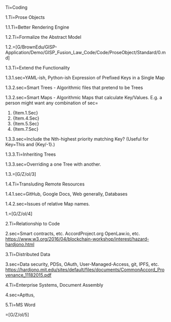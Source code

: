 Ti=Coding

1.Ti=Prose Objects


1.1.Ti=Better Rendering Engine

1.2.Ti=Formalize the Abstract Model

1.2.=[G/BrownEdu/GISP-Application/Demo/GISP_Fusion_Law_Code/Code/ProseObject/Standard/0.md]

1.3.Ti=Extend the Functionality

1.3.1.sec=YAML-ish, Python-ish Expression of Prefixed Keys in a Single Map

1.3.2.sec=Smart Trees - Algorithmic files that pretend to be Trees

1.3.2.sec=Smart Maps - Algorithmic Maps that calculate Key/Values.  E.g. a person might want any combination of sec=<ol><li>{Item.1.Sec}<li>{Item.4.Sec}<li>{Item.5.Sec}<li>{Item.7.Sec}</ol>

1.3.3.sec=Include the Nth-highest priority matching Key?  (Useful for Key=This and {Key/-1}.)

1.3.3.Ti=Inheriting Trees

1.3.3.sec=Overriding a one Tree with another.  

1.3.=[G/Z/ol/3]

1.4.Ti=Transluding Remote Resources

1.4.1.sec=GitHub, Google Docs, Web generally, Databases

1.4.2.sec=Issues of relative Map names.

1.=[G/Z/ol/4]

2.Ti=Relationship to Code

2.sec=Smart contracts, etc.  AccordProject.org  OpenLaw.io, etc.  <a href="https://www.w3.org/2016/04/blockchain-workshop/interest/hazard-hardjono.html">https://www.w3.org/2016/04/blockchain-workshop/interest/hazard-hardjono.html</a>

3.Ti=Distributed Data

3.sec=Data security, PDSs, OAuth, User-Managed-Access, git, IPFS, etc.  <a href="https://hardjono.mit.edu/sites/default/files/documents/CommonAccord_Provenance_11182015.pdf">https://hardjono.mit.edu/sites/default/files/documents/CommonAccord_Provenance_11182015.pdf</a>

4.Ti=Enterprise Systems, Document Assembly

4.sec=Apttus, 

5.Ti=MS Word


=[G/Z/ol/5]